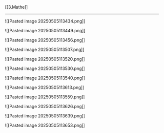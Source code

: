 [[3.Mathe]]
___
![[Pasted image 20250505113434.png]]

![[Pasted image 20250505113449.png]]

![[Pasted image 20250505113456.png]]

![[Pasted image 20250505113507.png]]

![[Pasted image 20250505113520.png]]

![[Pasted image 20250505113530.png]]

![[Pasted image 20250505113540.png]]

![[Pasted image 20250505113613.png]]

![[Pasted image 20250505113559.png]]

![[Pasted image 20250505113626.png]]

![[Pasted image 20250505113639.png]]

![[Pasted image 20250505113653.png]]

